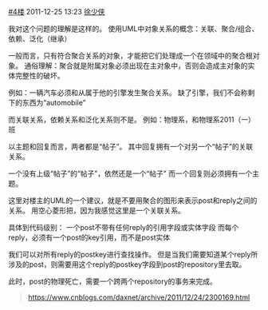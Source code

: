 [#4楼](https://www.cnblogs.com/daxnet/archive/2011/12/24/2300169.html#2278864)  2011-12-25 13:23 [徐少侠](https://www.cnblogs.com/Chinese-xu/) [ ](http://msg.cnblogs.com/send/%E5%BE%90%E5%B0%91%E4%BE%A0) 			

我对这个问题的理解是这样的。
使用UML中对象关系的概念：关联、聚合/组合、依赖、泛化（继承）

一般而言，只有符合聚合关系的对象，才能把它们处理成一个在领域中的聚合根对象。
通俗理解：聚合就是附属对象必须出现在主对象中，否则会造成主对象的实体完整性的破坏。

例如：一辆汽车必须和从属于他的引擎发生聚合关系。
缺了引擎，我们不会称剩下的东西为“automobile”

而关联关系，依赖关系和泛化关系则不是。
例如：物理系，和物理系2011（一）班

以主题和回复而言，两者都是“帖子”。
其中回复拥有一个对另一个“帖子”的关联关系。

一个没有上级“帖子”的“帖子”，依然还是一个“帖子”
而一个回复则必须拥有一个主题。

这里对楼主的UML的一个建议，就是不要用聚合的图形来表示post和reply之间的关系。
用空心菱形把，因为我感觉这里是一个关联关系。

具体到代码级别：
一个post不带有任何reply的引用字段或实体字段
而每个reply，必须有一个post的key引用，而不是post实体

我们可以对所有reply的postkey进行查找操作。
但是当我们需要知道某个reply所涉及的post，则需要用这个reply的postkey字段到post的repository里去取。

此时，post的物理死亡，需要一个跨两个repository的事务来完成。

> 
>
> 
>
> https://www.cnblogs.com/daxnet/archive/2011/12/24/2300169.html